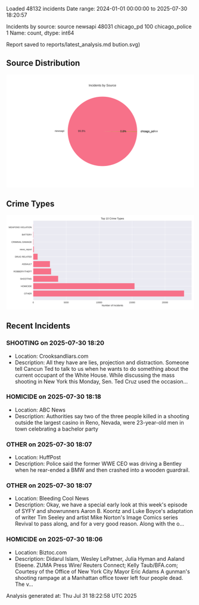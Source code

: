 
Loaded 48132 incidents
Date range: 2024-01-01 00:00:00 to 2025-07-30 18:20:57

Incidents by source:
source
newsapi           48031
chicago_pd          100
chicago_police        1
Name: count, dtype: int64

Report saved to reports/latest_analysis.md
bution.svg)

## Source Distribution
![Source Distribution](images/source_distribution.svg)

## Crime Types
![Crime Types](images/crime_types.svg)

## Recent Incidents

### SHOOTING on 2025-07-30 18:20
- Location: Crooksandliars.com
- Description: All they have are lies, projection and distraction. Someone tell Cancun Ted to talk to us when he wants to do something about the current occupant of the White House. 
While discussing the mass shooting in New York this Monday, Sen. Ted Cruz used the occasion…


### HOMICIDE on 2025-07-30 18:18
- Location: ABC News
- Description: Authorities say two of the three people killed in a shooting outside the largest casino in Reno, Nevada, were 23-year-old men in town celebrating a bachelor party


### OTHER on 2025-07-30 18:07
- Location: HuffPost
- Description: Police said the former WWE CEO was driving a Bentley when he rear-ended a BMW and then crashed into a wooden guardrail.


### OTHER on 2025-07-30 18:07
- Location: Bleeding Cool News
- Description: Okay, we have a special early look at this week's episode of SYFY and showrunners Aaron B. Koontz and Luke Boyce's adaptation of writer Tim Seeley and artist Mike Norton's Image Comics series Revival to pass along, and for a very good reason. Along with the o…


### HOMICIDE on 2025-07-30 18:06
- Location: Biztoc.com
- Description: Didarul Islam, Wesley LePatner, Julia Hyman and Aaland Etieene.
ZUMA Press Wire/ Reuters Connect; Kelly Taub/BFA.com; Courtesy of the Office of New York City Mayor Eric Adams
A gunman's shooting rampage at a Manhattan office tower left four people dead.
The v…

Analysis generated at: Thu Jul 31 18:22:58 UTC 2025
